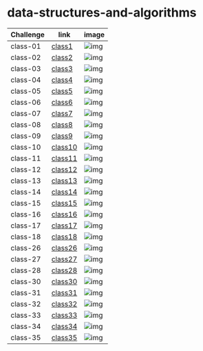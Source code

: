 # data-structures-and-algorithms


Challenge	|   link    | image
------------|-----------|----------
class-01    | [class1](challenges/arrayReverse/array-reverse.js) | ![img](assets/arrayReverse.jpg)
class-02    | [class2](challenges/arrayShift/array-shift.js) | ![img](assets/arrayShift.JPG)
class-03    | [class3](challenges/binary/array-binary-search.js) | ![img](assets/binary-uml.jpg)
class-04    | [class4](challenges/code4/code4.js) | ![img](assets/sum.jpg)
class-05    | [class5](challenges/Data-Structures/linkedList/linked-list.js) | ![img](assets/linklist.png)
class-06    | [class6](challenges/Data-Structures/linklist2/linklist2.js) | ![img](assets/insertBefor.png)
class-07    | [class7](challenges/Data-Structures/link3/link3.js) | ![img](assets/k.jpg)
class-08    | [class8](challenges/Data-Structures/ll-zip/zip.js) | ![img](assets/ll-zip.jpg)
class-09    | [class9](challenges/Data-Structures/mock2) | ![img](assets/palind.jpg)
class-10    | [class10](challenges/Data-Structures/stacksAndQueues) | ![img](assets/stack&queue.png)
class-11    | [class11](challenges/Data-Structures/PseudoQueue) | ![img](assets/animal.png)
class-12    | [class12](challenges/Data-Structures/fifo-animal-shelter) | ![img](assets/animal.png)
class-13    | [class13](challenges/Data-Structures/multi-bracket-validation) | ![img](assets/animal.png)
class-14    | [class14](challenges/Data-Structures/mock2) | ![img]()
class-15    | [class15](challenges/Data-Structures/fifo-animal-shelter) | ![img](assets/bst.png)
class-16    | [class16](challenges/Data-Structures/maxtree) | ![img](assets/maxtree.jpg)
class-17    | [class17](challenges/Data-Structures/breadth) | ![img](assets/breadth.jpg)
class-18    | [class18](challenges/Data-Structures/fizzbuzz-tree) | ![img](assets/fizzBuzz.jpg)
class-26    | [class26](challenges/Data-Structures/insertionSort/selectionSort.js) | ![img]()
class-27    | [class27](challenges/Data-Structures/mergesort/merge.js) | ![img]()
class-28    | [class28](challenges/Data-Structures/QuickSort) | ![img](challenges/Data-Structures/QuickSort/uml.jpg)
class-30    | [class30](challenges/Data-Structures/hashTable/hash.js) | ![img](assets/hash.png)
class-31    | [class31](challenges/Data-Structures/repetedWord/repeat.js) | ![img](assets/repeatedword.png)
class-32    | [class32](challenges/Data-Structures/treeIntersection/treeIntersection.js) | ![img](assets/treeinter.png)
class-33    | [class33](challenges/Data-Structures/LeftJoin/leftjoin.js) | ![img](assets/leftjoin.png)
class-34    | [class34]() | ![img]()
class-35    | [class35]() | ![img]()

